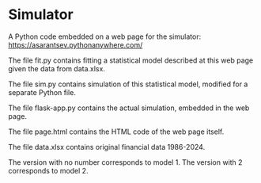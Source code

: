 # Simulator
A Python code embedded on a web page for the simulator: https://asarantsev.pythonanywhere.com/

The file fit.py contains fitting a statistical model described at this web page given the data from data.xlsx. 

The file sim.py contains simulation of this statistical model, modified for a separate Python file. 

The file flask-app.py contains the actual simulation, embedded in the web page.

The file page.html contains the HTML code of the web page itself.

The file data.xlsx contains original financial data 1986-2024.

The version with no number corresponds to model 1. The version with 2 corresponds to model 2.
